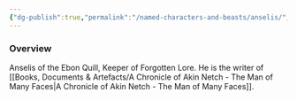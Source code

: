 ```yaml
---
{"dg-publish":true,"permalink":"/named-characters-and-beasts/anselis/","tags":["NPC"],"noteIcon":""}
---
```



### Overview
Anselis of the Ebon Quill, Keeper of Forgotten Lore. He is the writer of [[Books, Documents & Artefacts/A Chronicle of Akin Netch - The Man of Many Faces\|A Chronicle of Akin Netch - The Man of Many Faces]].